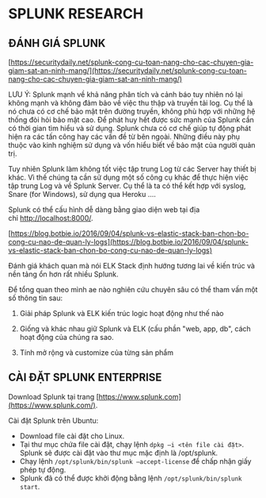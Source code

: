 # SPLUNK RESEARCH

## ĐÁNH GIÁ SPLUNK

[https://securitydaily.net/splunk-cong-cu-toan-nang-cho-cac-chuyen-gia-giam-sat-an-ninh-mang/](https://securitydaily.net/splunk-cong-cu-toan-nang-cho-cac-chuyen-gia-giam-sat-an-ninh-mang/)

LƯU Ý: Splunk mạnh về khả năng phân tích và cảnh báo tuy nhiên nó lại không mạnh và không đảm bảo về việc thu thập và truyền tải log. Cụ thể là nó chưa có cơ chế bảo mật trên đường truyền, không phù hợp với những hệ thống đòi hỏi bảo mật cao. Để phát huy hết được sức mạnh của Splunk cần có thời gian tìm hiểu và sử dụng. Splunk chưa có cơ chế giúp tự động phát hiện ra các tấn công hay các vấn đề từ bên ngoài. Những điều này phụ thuộc vào kinh nghiệm sử dụng và vốn hiểu biết về bảo mật của người quản trị.

Tuy nhiên Splunk làm không tốt việc tập trung Log từ các Server hay thiết bị khác. Vì thế chúng ta cần sử dụng một số công cụ khác để thực hiện việc tập trung Log và về Splunk Server. Cụ thể là ta có thể kết hợp với syslog, Snare (for Windows), sử dụng qua Heroku ….

Splunk có thể cấu hình dễ dàng bằng giao diện web tại địa chỉ [http://localhost:8000/](http://localhost:8000/).

[https://blog.botbie.io/2016/09/04/splunk-vs-elastic-stack-ban-chon-bo-cong-cu-nao-de-quan-ly-logs](https://blog.botbie.io/2016/09/04/splunk-vs-elastic-stack-ban-chon-bo-cong-cu-nao-de-quan-ly-logs)

Đánh giá khách quan mà nói ELK Stack định hướng tương lai về kiến trúc và nền tảng ổn hơn rất nhiều Splunk.

Để tổng quan theo mình ae nào nghiên cứu chuyên sâu có thể tham vấn một số thông tin sau:

1) Giải pháp Splunk và ELK kiến trúc logic hoạt động như thế nào

2) Giống và khác nhau giữ Splunk và ELK (cấu phần "web, app, db", cách hoạt động của chúng ra sao.

3) Tính mở rộng và customize của từng sản phẩm

## CÀI ĐẶT SPLUNK ENTERPRISE

Download Splunk tại trang [https://www.splunk.com](https://www.splunk.com/).

Cài đặt Splunk trên Ubuntu:

- Download file cài đặt cho Linux.
- Tại thư mục chứa file cài đặt, chạy lệnh `dpkg –i <tên file cài đặt>`. Splunk sẽ được cài đặt vào thư mục mặc định là /opt/splunk.
- Chạy lệnh `/opt/splunk/bin/splunk –accept-license` để chấp nhận giấy phép tự động.
- Splunk đã có thể được khởi động bằng lệnh `/opt/splunk/bin/splunk start`.